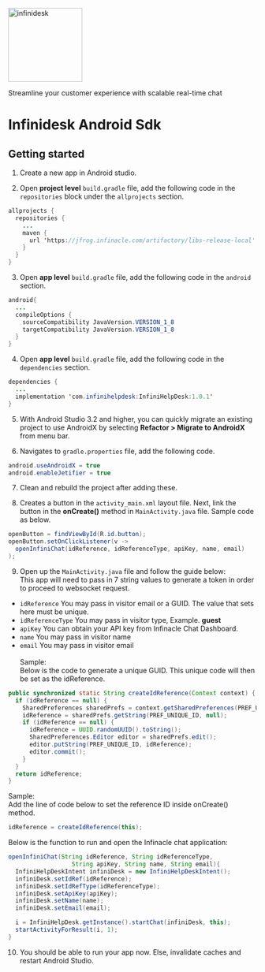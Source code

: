 
<p align="left">
  <a href="https://desk.infinacle.com/">
    <img alt="infinidesk" src="https://infinacle.com/wp-content/uploads/2018/10/footer_logo_100x100.png" width="150">
  </a>
</p>

Streamline your customer experience with scalable real-time chat

# Infinidesk Android Sdk

## Getting started

1. Create a new app in Android studio.

2. Open **project level** ```build.gradle``` file, add the following code in the ```repositories``` block under the ```allprojects``` section.
```java
allprojects {
  repositories {
    ...
    maven { 
      url 'https://jfrog.infinacle.com/artifactory/libs-release-local'
    }
  }
}
```

3. Open **app level** ```build.gradle``` file, add the following code in the ```android``` section. 
```java
android{
  ...
  compileOptions {
    sourceCompatibility JavaVersion.VERSION_1_8
    targetCompatibility JavaVersion.VERSION_1_8
  } 
}
```

4. Open **app level** ```build.gradle``` file, add the following code in the ```dependencies``` section. 
```java
dependencies { 
  ...
  implementation 'com.infinihelpdesk:InfiniHelpDesk:1.0.1'
}
```

5. With Android Studio 3.2 and higher, you can quickly migrate an existing project to use AndroidX by selecting **Refactor > Migrate to AndroidX** from menu bar.

6. Navigates to ```gradle.properties``` file, add the following code.

```java
android.useAndroidX = true
android.enableJetifier = true
```
7. Clean and rebuild the project after adding these.

8. Creates a button in the ```activity_main.xml``` layout file. Next, link the button in the **onCreate()** method in ```MainActivity.java``` file. Sample code as below.
```java
openButton = findViewById(R.id.button);
openButton.setOnClickListener(v -> 
  openInfiniChat(idReference, idReferenceType, apiKey, name, email)
);
```

9. Open up the ```MainActivity.java``` file and follow the guide below:<br />
This app will need to pass in 7 string values to generate a token in order to proceed to websocket request.
- ```idReference``` You may pass in visitor email or a GUID. The value that sets here must be unique.<br />
- ```idReferenceType``` You may pass in visitor type, Example. **guest**<br />
- ```apiKey``` You can obtain your API key from Infinacle Chat Dashboard.<br />
- ```name``` You may pass in visitor name<br /> 
- ```email``` You may pass in visitor email<br /><br /> 
    Sample:<br />
    Below is the code to generate a unique GUID. This unique code will then be set as the idReference.
```java
public synchronized static String createIdReference(Context context) {
  if (idReference == null) {
    SharedPreferences sharedPrefs = context.getSharedPreferences(PREF_UNIQUE_ID, Context.MODE_PRIVATE);
    idReference = sharedPrefs.getString(PREF_UNIQUE_ID, null);
    if (idReference == null) {
      idReference = UUID.randomUUID().toString();
      SharedPreferences.Editor editor = sharedPrefs.edit();
      editor.putString(PREF_UNIQUE_ID, idReference);
      editor.commit();
    }
  }
  return idReference;
}
```
  Sample:<br />
  Add the line of code below to set the reference ID inside onCreate() method.
```java
idReference = createIdReference(this);
```
  Below is the function to run and open the Infinacle chat application:
```java
openInfiniChat(String idReference, String idReferenceType,
                  String apiKey, String name, String email){
  InfiniHelpDeskIntent infiniDesk = new InfiniHelpDeskIntent();
  infiniDesk.setIdRef(idReference);
  infiniDesk.setIdRefType(idReferenceType);
  infiniDesk.setApiKey(apiKey);
  infiniDesk.setName(name);
  infiniDesk.setEmail(email);

  i = InfiniHelpDesk.getInstance().startChat(infiniDesk, this);
  startActivityForResult(i, 1);
}
```

10. You should be able to run your app now. Else, invalidate caches and restart Android Studio.
